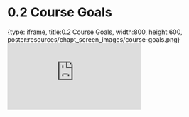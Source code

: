 # 0.2 Course Goals
 
{type: iframe, title:0.2 Course Goals, width:800, height:600, poster:resources/chapt_screen_images/course-goals.png}
![](https://vgaysin1.github.io/CURE-MicrobialMysteries-test/course-goals.html)
 

 
